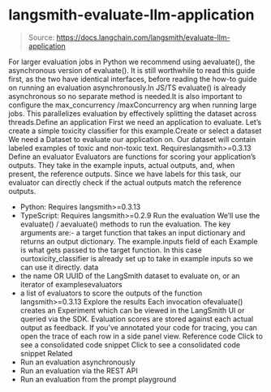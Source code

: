 # langsmith-evaluate-llm-application

> Source: https://docs.langchain.com/langsmith/evaluate-llm-application

For larger evaluation jobs in Python we recommend using aevaluate(), the asynchronous version of evaluate(). It is still worthwhile to read this guide first, as the two have identical interfaces, before reading the how-to guide on running an evaluation asynchronously.In JS/TS evaluate() is already asynchronous so no separate method is needed.It is also important to configure the
max_concurrency
/maxConcurrency
arg when running large jobs. This parallelizes evaluation by effectively splitting the dataset across threads.Define an application
First we need an application to evaluate. Let’s create a simple toxicity classifier for this example.Create or select a dataset
We need a Dataset to evaluate our application on. Our dataset will contain labeled examples of toxic and non-toxic text. Requireslangsmith>=0.3.13
Define an evaluator
Evaluators are functions for scoring your application’s outputs. They take in the example inputs, actual outputs, and, when present, the reference outputs. Since we have labels for this task, our evaluator can directly check if the actual outputs match the reference outputs.
- Python: Requires
langsmith>=0.3.13
- TypeScript: Requires
langsmith>=0.2.9
Run the evaluation
We’ll use the evaluate() / aevaluate() methods to run the evaluation. The key arguments are:- a target function that takes an input dictionary and returns an output dictionary. The
example.inputs
field of each Example is what gets passed to the target function. In this case ourtoxicity_classifier
is already set up to take in example inputs so we can use it directly. data
- the name OR UUID of the LangSmith dataset to evaluate on, or an iterator of examplesevaluators
- a list of evaluators to score the outputs of the function
langsmith>=0.3.13
Explore the results
Each invocation ofevaluate()
creates an Experiment which can be viewed in the LangSmith UI or queried via the SDK. Evaluation scores are stored against each actual output as feedback.
If you’ve annotated your code for tracing, you can open the trace of each row in a side panel view.
Reference code
Click to see a consolidated code snippet
Click to see a consolidated code snippet
Related
- Run an evaluation asynchronously
- Run an evaluation via the REST API
- Run an evaluation from the prompt playground